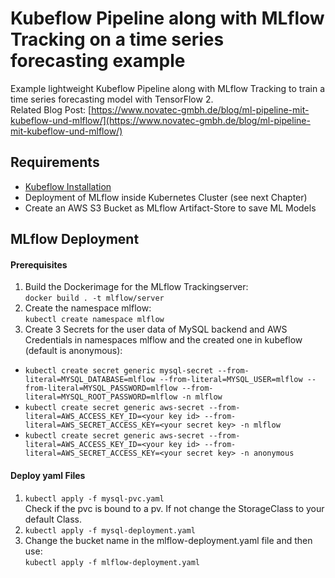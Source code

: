 # Kubeflow Pipeline along with MLflow Tracking on a time series forecasting example
Example lightweight Kubeflow Pipeline along with MLflow Tracking to train a time series forecasting model with TensorFlow 2.<br>
Related Blog Post: [https://www.novatec-gmbh.de/blog/ml-pipeline-mit-kubeflow-und-mlflow/](https://www.novatec-gmbh.de/blog/ml-pipeline-mit-kubeflow-und-mlflow/)
## Requirements
- [Kubeflow Installation](https://www.kubeflow.org/docs/started/getting-started/)
- Deployment of MLflow inside Kubernetes Cluster (see next Chapter)
- Create an AWS S3 Bucket as MLflow Artifact-Store to save ML Models
## MLflow Deployment
#### Prerequisites
1. Build the Dockerimage for the MLflow Trackingserver:<br> ```docker build . -t mlflow/server```
2. Create the namespace mlflow:<br> ```kubectl create namespace mlflow```
3. Create 3 Secrets for the user data of MySQL backend and AWS Credentials in namespaces mlflow and the created one in kubeflow (default is anonymous):<br> 
- ```kubectl create secret generic mysql-secret --from-literal=MYSQL_DATABASE=mlflow --from-literal=MYSQL_USER=mlflow --from-literal=MYSQL_PASSWORD=mlflow --from-literal=MYSQL_ROOT_PASSWORD=mlflow -n mlflow```<br>
- ```kubectl create secret generic aws-secret --from-literal=AWS_ACCESS_KEY_ID=<your key id> --from-literal=AWS_SECRET_ACCESS_KEY=<your secret key> -n mlflow```<br>
- ```kubectl create secret generic aws-secret --from-literal=AWS_ACCESS_KEY_ID=<your key id> --from-literal=AWS_SECRET_ACCESS_KEY=<your secret key> -n anonymous```
#### Deploy yaml Files
1. ```kubectl apply -f mysql-pvc.yaml``` <br>Check if the pvc is bound to a pv. If not change the StorageClass to your default Class.
2. ```kubectl apply -f mysql-deployment.yaml```
3. Change the bucket name in the mlflow-deployment.yaml file and then use:<br> ```kubectl apply -f mlflow-deployment.yaml``` 
